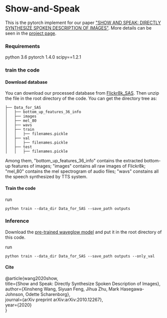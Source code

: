# Show-and-Speak
This is the pytorch implement for our paper ["SHOW AND SPEAK: DIRECTLY SYNTHESIZE SPOKEN DESCRIPTION OF IMAGES"](https://arxiv.org/abs/2010.12267). More details can be seen in the [project page](https://xinshengwang.github.io/projects/SAS/).

### Requirements
python 3.6
pytorch 1.4.0
scipy==1.2.1

### train the code
#### Download database

You can download our processed database from [Flickr8k_SAS](https://zenodo.org/record/4126934/files/Flickr8k_SAS.tar.gz?download=1). Then unzip the file in the root directory of the code. You can get the directory tree as:

```
├── Data_for_SAS
│   ├── bottom_up_features_36_info
│   ├── images
│   ├── mel_80
│   ├── wavs
│   ├── train
│   │   ├── filenames.pickle
│   ├── val
│   │   ├── filenames.pickle
│   ├── test
│   │   ├── filenames.pickle
```
Among them, "bottom_up_features_36_info" contains the extracted bottom-up features of images; "images" contains all raw images of Flickr8k; "mel_80" contains the mel spectrogram of audio files; "wavs" constains all the speech synthesized by TTS system.

#### Train the code 

run
```
python train --data_dir Data_for_SAS --save_path outputs 
```

### Inference 
Download the [pre-trained waveglow model](https://drive.google.com/file/d/1DDxqWr7m44e7BXeu5w84zwYNkcnYaNQ-/view?usp=sharing) and put it in the root directory of this code.

run 
```
python train --data_dir Data_for_SAS --save_path outputs --only_val
```

#### Cite
@article{wang2020show,  
  title={Show and Speak: Directly Synthesize Spoken Description of Images},  
  author={Xinsheng Wang, Siyuan Feng, Jihua Zhu, Mark Hasegawa-Johnson, Odette Scharenborg},  
  journal={arXiv preprint arXiv:arXiv:2010.12267},  
  year={2020}  
}